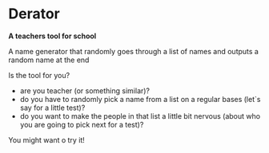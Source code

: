 # Derator

**A teachers tool for school**

A name generator that randomly goes through a list of names and outputs a random name at the end

Is the tool for you?
* are you teacher (or something similar)?
* do you have to randomly pick a name from a list on a regular bases (let`s say for a little test)?
* do you want to make the people in that list a little bit nervous (about who you are going to pick next for a test)?

You might want o try it!
